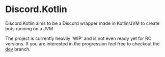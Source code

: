 # Discord.Kotlin
Discord.Kotlin aims to be a Discord wrapper made in Kotlin/JVM to create bots running on a JVM

The project is currently heavily 'WIP' and is not even ready yet for RC versions.
If you are interested in the progression feel free to checkout the [dev](Jofairden/Discord.Kotlin/dev) branch.
